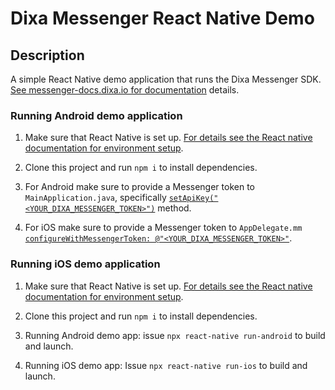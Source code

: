 # Dixa Messenger React Native Demo

## Description

A simple React Native demo application that runs the Dixa Messenger SDK.
[See messenger-docs.dixa.io for documentation](https://messenger-docs.dixa.io/) details.

### Running Android demo application

1. Make sure that React Native is set up. [For details see the React native documentation for environment setup](https://reactnative.dev/docs/environment-setup).

2. Clone this project and run `npm i` to install dependencies.

3. For Android make sure to provide a Messenger token to `MainApplication.java`, specifically [`setApiKey("<YOUR_DIXA_MESSENGER_TOKEN>")`](./android/app/src/main/java/com/dixamessengerdemo/MainApplication.java#L70) method.

4. For iOS make sure to provide a Messenger token to `AppDelegate.mm` [`configureWithMessengerToken: @"<YOUR_DIXA_MESSENGER_TOKEN>"`](./ios/DixaMessengerDemo/AppDelegate.mm#L62).

### Running iOS demo application

1. Make sure that React Native is set up. [For details see the React native documentation for environment setup](https://reactnative.dev/docs/environment-setup).

2. Clone this project and run `npm i` to install dependencies.

3. Running Android demo app: issue `npx react-native run-android` to build and launch.

4. Running iOS demo app: Issue `npx react-native run-ios` to build and launch.
